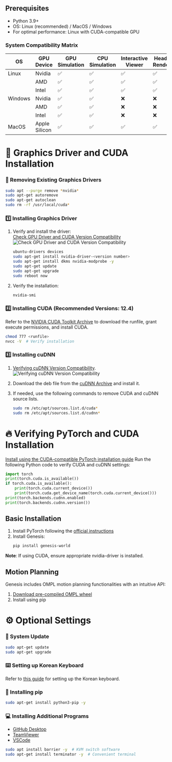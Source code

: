 ## Prerequisites

- Python 3.9+
- OS: Linux (recommended) / MacOS / Windows
- For optimal performance: Linux with CUDA-compatible GPU

### System Compatibility Matrix

| OS      | GPU Device | GPU Simulation | CPU Simulation | Interactive Viewer | Headless Rendering |
|---------|------------|----------------|----------------|-------------------|-------------------|
| Linux   | Nvidia     | ✅             | ✅             | ✅               | ✅               |
|         | AMD        | ✅             | ✅             | ✅               | ✅               |
|         | Intel      | ✅             | ✅             | ✅               | ✅               |
| Windows | Nvidia     | ✅             | ✅             | ❌               | ❌               |
|         | AMD        | ✅             | ✅             | ❌               | ❌               |
|         | Intel      | ✅             | ✅             | ❌               | ❌               |
| MacOS   | Apple Silicon | ✅          | ✅             | ✅               | ✅               |


# 🎨 Graphics Driver and CUDA Installation

### 🚮 Removing Existing Graphics Drivers

```bash
sudo apt --purge remove *nvidia*
sudo apt-get autoremove
sudo apt-get autoclean
sudo rm -rf /usr/local/cuda*
```

### 1️⃣ Installing Graphics Driver

1. Verify and install the driver:<br>
    [Check GPU Driver and CUDA Version Compatibility](https://docs.nvidia.com/cuda/cuda-toolkit-release-notes/index.html#id4)<br>
   ![Check GPU Driver and CUDA Version Compatibility](https://github.com/user-attachments/assets/70968a52-31c0-415a-a21b-7d6ecdf336b1)
    ```bash
    ubuntu-drivers devices
    sudo apt-get install nvidia-driver-<version number>
    sudo apt-get install dkms nvidia-modprobe -y
    sudo apt-get update
    sudo apt-get upgrade
    sudo reboot now
    ```

3. Verify the installation:

    ```bash
    nvidia-smi
    ```

### 2️⃣ Installing CUDA (Recommended Versions: 12.4)

Refer to the [NVIDIA CUDA Toolkit Archive](https://developer.nvidia.com/cuda-toolkit-archive) to download the runfile, grant execute permissions, and install CUDA.

```bash
chmod 777 <runfile>
nvcc -V  # Verify installation
```

### 3️⃣ Installing cuDNN

1. [Verifying cuDNN Version Compatibility](https://en.wikipedia.org/wiki/CUDA#GPUs_supported).<br>
   ![Verifying cuDNN Version Compatibility](https://github.com/user-attachments/assets/b7e0b101-8f0e-4fdc-9d74-822e3ade1fc3)
3. Download the deb file from the [cuDNN Archive](https://developer.nvidia.com/rdp/cudnn-archive) and install it.
4. If needed, use the following commands to remove CUDA and cuDNN source lists.

    ```bash
    sudo rm /etc/apt/sources.list.d/cuda*
    sudo rm /etc/apt/sources.list.d/cudnn*
    ```

# 🔥 Verifying PyTorch and CUDA Installation

[Install using the CUDA-compatible PyTorch installation guide](https://pytorch.org/get-started/locally/)
Run the following Python code to verify CUDA and cuDNN settings:

```python
import torch
print(torch.cuda.is_available())
if torch.cuda.is_available():
    print(torch.cuda.current_device())
    print(torch.cuda.get_device_name(torch.cuda.current_device()))
print(torch.backends.cudnn.enabled)
print(torch.backends.cudnn.version())
```


## Basic Installation

1. Install PyTorch following the [official instructions](https://pytorch.org)
2. Install Genesis:
   ```bash
   pip install genesis-world
   ```

**Note**: If using CUDA, ensure appropriate nvidia-driver is installed.

## Motion Planning
Genesis includes OMPL motion planning functionalities with an intuitive API:
1. [Download pre-compiled OMPL wheel](https://github.com/ompl/ompl/releases/tag/prerelease)
2. Install using pip


# ⚙️ Optional Settings

### 📅 System Update

```bash
sudo apt-get update
sudo apt-get upgrade
```

### ⌨️ Setting up Korean Keyboard

Refer to [this guide](https://shanepark.tistory.com/231) for setting up the Korean keyboard.

### 🐍 Installing pip

```bash
sudo apt-get install python3-pip -y
```

### 💻 Installing Additional Programs

- [GitHub Desktop](https://github.com/shiftkey/desktop/releases/)
- [TeamViewer](https://www.teamviewer.com/ko/download/linux/)
- [VSCode](https://code.visualstudio.com/download)

```bash
sudo apt install barrier -y  # KVM switch software
sudo apt-get install terminator -y  # Convenient terminal
```